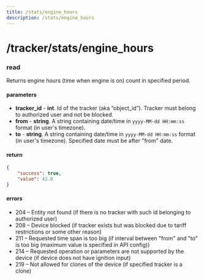 ```yaml
---
title: /stats/engine_hours
description: /stats/engine_hours
---
```


# /tracker/stats/engine_hours

### read
Returns engine hours (time when engine is on) count in specified period.

#### parameters
*   **tracker_id** - **int**. Id of the tracker (aka “object_id”). Tracker must belong to authorized user and not be blocked.
*   **from** - **string**. A string containing date/time in `yyyy-MM-dd HH:mm:ss` format (in user's timezone).
*   **to** - **string**. A string containing date/time in `yyyy-MM-dd HH:mm:ss` format (in user's timezone). Specified date must be after "from" date.

#### return
```json
{
    "success": true,
    "value": 42.0
}
```

#### errors
*   204 – Entity not found (if there is no tracker with such id belonging to authorized user)
*   208 – Device blocked (if tracker exists but was blocked due to tariff restrictions or some other reason)
*   211 – Requested time span is too big (if interval between "from" and "to" is too big (maximum value is specified in API config))
*   214 – Requested operation or parameters are not supported by the device (if device does not have ignition input)
*   219 – Not allowed for clones of the device (if specified tracker is a clone)
